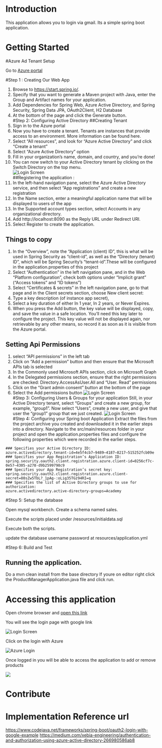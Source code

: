 # Introduction
This application allows you to login via gmail. Its a simple spring boot application. 

# Getting Started

#Azure Ad Tenant Setup

Go to [Azure portal](https://portal.azure.com/)
<br/>

#Step 1 : Creating Our Web App
1. Browse to https://start.spring.io/.
2. Specify that you want to generate a Maven project with Java, enter the Group and Artifact names for your application.<br/>
3. Add Dependencies for Spring Web, Azure Active Directory, and Spring Security, Spring Data JPA, OAuth2Client, H2 Database<br/>
4. At the bottom of the page and click the Generate button.<br/>
#Step 2: Configuring Active Directory
##Creating Tenant
1. Sign in to the Azure portal<br/>
2. Now you have to create a tenant. Tenants are instances that provide access to an environment. More information can be found here.
3. Select “All resources”, and look for “Azure Active Directory” and click “Create a tenant”
4. Select “Azure Active Directory” option
5. Fill in your organization’s name, domain, and country, and you’re done!
6. You can now switch to your Active Directory tenant by clicking on the Switch Directory on the top menu.<br/>
   ![Login Screen](src/main/resources/images/img.png)<br/>
##Registering the application :
1. In the left-hand navigation pane, select the Azure Active Directory service, and then select “App registrations” and create a new registration
2. In the Name section, enter a meaningful application name that will be displayed to users of the app
3. In the Supported account types section, select Accounts in any organizational directory.
4. Add http://localhost:8090 as the Reply URL under Redirect URI.
5. Select Register to create the application.
## Things to copy
1. In the “Overview”, note the “Application (client) ID”, this is what will be used in Spring Security as “client-id”, as well as the “Directory (tenant) ID”, which will be Spring Security’s “tenant-id”.These will be configured in the application.properties of this project<br/>
2. Select “Authentication” in the left navigation pane, and in the Web “Platform configuration”, check both options under “Implicit grant” (“Access tokens” and “ID tokens”)<br/>
3. Select “Certificates & secrets” in the left navigation pane, go to that page and in the Client secrets section, choose New client secret:
4. Type a key description (of instance app secret),
5. Select a key duration of either In 1 year, In 2 years, or Never Expires.
6. When you press the Add button, the key value will be displayed, copy, and save the value in a safe location.
You’ll need this key later to configure the project. This key value will not be displayed again, nor retrievable by any other means, so record it as soon as it is visible from the Azure portal.
## Setting Api Permissions
1. select “API permissions” in the left tab
2. Click on “Add a permission” button and then ensure that the Microsoft APIs tab is selected
3. In the Commonly used Microsoft APIs section, click on Microsoft Graph
4. In the Delegated permissions section, ensure that the right permissions are checked: Directory.AccessAsUser.All and “User. Read” permissions
5. Click on the “Grant admin consent” button at the bottom of the page
6. Select the Add permissions button
   ![Login Screen](src/main/resources/images/img_1.png)<br/>
#Step 3: Configuring Users & Groups for your application
Still, in your Active Directory tenant, select “Groups” and create a new group, for example, “group1”.
Now select “Users”, create a new user, and give that user the “group1” group that we just created.
![Login Screen](src/main/resources/images/img_3.png)<br/>
#Step 4: Configuring your Spring boot Application
Extract the files from the project archive you created and downloaded it in the earlier steps into a directory.
Navigate to the src/main/resources folder in your project and open the application.properties files and configure the following properties which were recorded in the earlier steps.
```
### Specifies your Active Directory ID:
azure.activedirectory.tenant-id=4e5f4cb7–9489–4187–8217–515252fcb09e
### Specifies your App Registration’s Application ID:
spring.security.oauth2.client.registration.azure.client-id=0256cf7c-0e57–4305-a278-d9b2599798c9
### Specifies your App Registration’s secret key:
spring.security.oauth2.client.registration.azure.client-secret=80sZw5TbL?_1pAg-:oLig35TGz94RI=q
### Specifies the list of Active Directory groups to use for authorization:
azure.activedirectory.active-directory-groups=Academy
```




#Step 5: Setup the database

Open mysql workbench. Create a schema named sales.

Execute the scripts placed under /resources/initialdata.sql

Execute both the scripts.

update the database username password at resources/application.yml 

#Step 6: Build and Test
## Running the application.

Do a mvn clean install from the base directory
If youre on editor right click the ProductManagerApplication.java file and click run.

# Accessing this application
Open chrome browser and [open this link](localhost:8090)

You will see the login page with google link <br/>

![Login Screen](src/main/resources/images/LoginScreen.png)<br/>

Click on the login with Azure

![Azure Login](src/main/resources/images/AzureLogin.png)<br/>

Once logged in you will be able to access the application to add or remove products <br/>

![](src/main/resources/images/ProductList.png)


# Contribute
# Implementation Reference url

https://www.codejava.net/frameworks/spring-boot/oauth2-login-with-google-example
https://medium.com/xebia-engineering/authentication-and-authorization-using-azure-active-directory-266980586ab8

